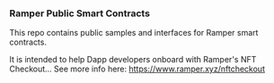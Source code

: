 ### Ramper Public Smart Contracts ###

This repo contains public samples and interfaces for Ramper smart contracts.

It is intended to help Dapp developers onboard with Ramper's NFT Checkout...
See more info here: https://www.ramper.xyz/nftcheckout

